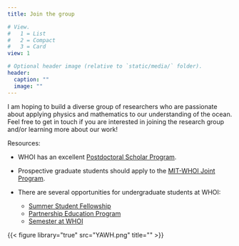 ```yaml
---
title: Join the group

# View.
#   1 = List
#   2 = Compact
#   3 = Card
view: 1

# Optional header image (relative to `static/media/` folder).
header:
  caption: ""
  image: ""
---
```


I am hoping to build a diverse group of researchers who are passionate about applying physics and mathematics to our understanding of the ocean. Feel free to get in touch if you are interested in joining the research group and/or learning more about our work!

Resources:

- WHOI has an excellent [Postdoctoral Scholar Program](https://www.whoi.edu/page.do?pid=8021).

- Prospective graduate students should apply to the [MIT-WHOI Joint Program](http://mit.whoi.edu/).

- There are several opportunities for undergraduate students at WHOI:
    - [Summer Student Fellowship ](https://www.whoi.edu/main/summer-student-fellowship)
    - [Partnership Education Program](https://www.woodsholediversity.org/pep/)
    - [Semester at WHOI](https://www.whoi.edu/what-we-do/educate/undergraduate-programs/semester-at-whoi/)


{{< figure library="true" src="YAWH.png" title="" >}}
